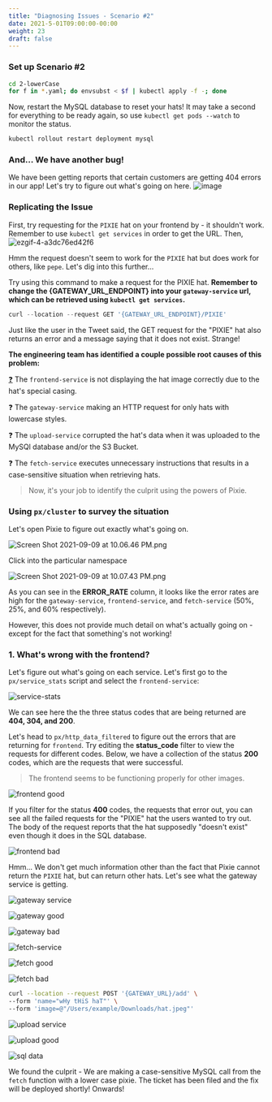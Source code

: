 ```yaml
---
title: "Diagnosing Issues - Scenario #2"
date: 2021-5-01T09:00:00-00:00
weight: 23
draft: false
---
```

### Set up Scenario #2

```bash
cd 2-lowerCase
for f in *.yaml; do envsubst < $f | kubectl apply -f -; done
```
Now, restart the MySQL database to reset your hats! It may take a second for everything to be ready again, so use `kubectl get pods --watch` to monitor the status.

```bash
kubectl rollout restart deployment mysql
```
### And... We have another bug!
We have been getting reports that certain customers are getting 404 errors in our app! Let's try to figure out what's going on here.
![image](https://user-images.githubusercontent.com/69332964/132967850-c1f68202-6f53-44a7-9f19-13283b2d9c24.png)
### Replicating the Issue
First, try requesting for the `PIXIE` hat on your frontend by  - it shouldn't work. Remember to use `kubectl get services` in order to get the URL. Then, 
![ezgif-4-a3dc76ed42f6](https://user-images.githubusercontent.com/69332964/132959460-b0126cd9-63f8-4d0f-862b-a399b6697151.gif)

Hmm the request doesn't seem to work for the `PIXIE` hat but does work for others, like `pepe`. Let's dig into this further...

Try using this command to make a request for the PIXIE hat. **Remember to change the {GATEWAY_URL_ENDPOINT} into your `gateway-service` url, which can be retrieved using `kubectl get services`.**
```jsx
curl --location --request GET '{GATEWAY_URL_ENDPOINT}/PIXIE'
```
Just like the user in the Tweet said, the GET request for the "PIXIE" hat also returns an error and a message saying that it does not exist. Strange!

**The engineering team has identified a couple possible root causes of this problem:**

[❓](#1-whats-wrong-with-the-frontend) The `frontend-service` is not displaying the hat image correctly due to the hat's special casing. 

❓ The `gateway-service` making an HTTP request for only hats with lowercase styles. 

❓ The `upload-service` corrupted the hat's data when it was uploaded to the MySQl database and/or the S3 Bucket. 

❓ The `fetch-service` executes unnecessary instructions that results in a case-sensitive situation when retrieving hats.

> Now, it's your job to identify the culprit using the powers of Pixie.
### Using `px/cluster` to survey the situation

Let's open Pixie to figure out exactly what's going on. 

![Screen Shot 2021-09-09 at 10.06.46 PM.png](/images/pixie/Screen_Shot_2021-09-09_at_10.06.46_PM.png)

Click into the particular namespace

![Screen Shot 2021-09-09 at 10.07.43 PM.png](/images/pixie/Screen_Shot_2021-09-09_at_10.07.43_PM.png)

As you can see in the **ERROR_RATE** column, it looks like the error rates are high for the `gateway-service`, `frontend-service`, and `fetch-service` (50%, 25%, and 60% respectively). 

However, this does not provide much detail on what's actually going on - except for the fact that something's not working!

### 1. What's wrong with the frontend?
Let's figure out what's going on each service. Let's first go to the `px/service_stats` script and select the `frontend-service`:

![service-stats](https://user-images.githubusercontent.com/69332964/132999302-59b833ef-f461-4f73-b54f-235c9386f362.png)

We can see here the the three status codes that are being returned are **404, 304, and 200**. 

Let's head to `px/http_data_filtered` to figure out the errors that are returning for `frontend`. Try editing the **status_code** filter to view the requests for different codes. Below, we have a collection of the status **200** codes, which are the requests that were successful. 

> The frontend seems to be functioning properly for other images.

![frontend good](https://user-images.githubusercontent.com/69332964/133001113-4323ddcc-537b-4e1a-89d3-c52fd6f91112.png)

If you filter for the status **400** codes, the requests that error out, you can see all the failed requests for the "PIXIE" hat the users wanted to try out. The body of the request reports that the hat supposedly "doesn't exist" even though it does in the SQL database.

![frontend bad](https://user-images.githubusercontent.com/69332964/133000775-f1f1b99e-76cb-4147-949a-be14925165cb.png)

Hmm... We don't get much information other than the fact that Pixie cannot return the `PIXIE` hat, but can return other hats. Let's see what the gateway service is getting. 

![gateway service](/images/pixie/Screen_Shot_2021-09-09_at_10.45.10_PM.png)

![gateway good](https://user-images.githubusercontent.com/62436772/133001071-ff151790-5505-41ed-a78f-250a3a3bc8c9.png)

![gateway bad](https://user-images.githubusercontent.com/62436772/133001102-47febea9-ceb4-42a1-8592-756d1edec882.png)

![fetch-service](/images/pixie/Screen_Shot_2021-09-09_at_10.46.52_PM.png)

![fetch good](https://user-images.githubusercontent.com/62436772/133001041-f8641e1a-a590-4ae5-bfd5-1b5dcb26fb92.png)

![fetch bad](https://user-images.githubusercontent.com/69332964/133000635-22157085-825d-4d97-9a8b-ddb6d2ae7030.png)

```bash
curl --location --request POST '{GATEWAY_URL}/add' \
--form 'name="wHy tHiS haT"' \
--form 'image=@"/Users/example/Downloads/hat.jpeg"'
```
![upload service](https://user-images.githubusercontent.com/62436772/133001616-bb3fc359-c8b1-48dd-8767-edf331a3520a.png)

![upload good](https://user-images.githubusercontent.com/62436772/133001604-30fafedf-eeed-4471-8286-3b7663da87cc.png)

![sql data](https://user-images.githubusercontent.com/69332964/133001889-d22723d8-6b56-421d-b535-ac083fcbdf7c.png)

We found the culprit - We are making a case-sensitive MySQL call from the `fetch` function with a lower case pixie. The ticket has been filed and the fix will be deployed shortly! Onwards!
